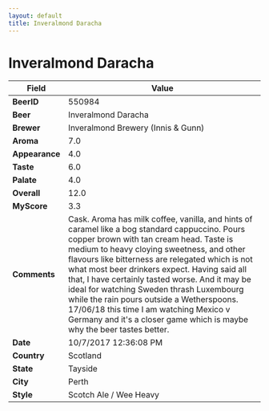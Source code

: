 ```yaml
---
layout: default
title: Inveralmond Daracha
---
```


# Inveralmond Daracha

| Field         | Value     |
|---------------|-----------|
| **BeerID** | 550984 |
| **Beer** | Inveralmond Daracha |
| **Brewer** | Inveralmond Brewery (Innis & Gunn) |
| **Aroma** | 7.0 |
| **Appearance** | 4.0 |
| **Taste** | 6.0 |
| **Palate** | 4.0 |
| **Overall** | 12.0 |
| **MyScore** | 3.3 |
| **Comments** | Cask. Aroma has milk coffee, vanilla, and hints of caramel like a bog standard cappuccino. Pours copper brown with tan cream head. Taste is medium to heavy cloying sweetness, and other flavours like bitterness are relegated which is not what most beer drinkers expect. Having said all that, I have certainly tasted worse. And it may be ideal for watching Sweden thrash Luxembourg while the rain pours outside a Wetherspoons. 17/06/18 this time I am watching Mexico v Germany and it&#39;s a closer game  which is maybe why the beer tastes better. |
| **Date** | 10/7/2017 12:36:08 PM |
| **Country** | Scotland |
| **State** | Tayside |
| **City** | Perth |
| **Style** | Scotch Ale / Wee Heavy |
